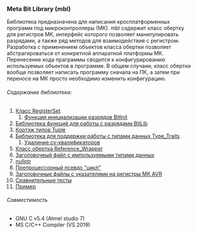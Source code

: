 ﻿### Meta Bit Library (mbl)
Библиотека предназначена для написания кросплатформенных программ под микроконтроллеры (МК).
mbl содержит класс обертку для регистров МК, интерфейс которого позволяет манипулировать разрядами, а также ряд методов для взаимодействия с регистром. Разработка с применением объектов класса обертки позволяет абстрагироваться от конкретной аппаратной платформы МК. Перенесение кода праграммы сводится к конфигурированию используемых объектов в программе. В общем случаии, класс обертки вообще позволяет написать программу сначала на ПК, а затем при переносе на МК просто необходимо изменить конфигурацию.

###### Содержание библиотеки:
1. [Класс RegisterSet]
    1. [Функция инициализации разрядов BitInit]
2. [Библиотека функций для работы с разрядами BitLib]
3. [Кортэж типов Tuple]
4. [Библиотека для поддержки работы с типами данных Type_Traits]
    1. [Удалиние cv-квалификаторов]
5. [Класс обертка Reference_Wrapper]
6. [Заголовочеый файл с импользуемыми типами данных]
7. [nullptr]
8. [Препроцессорный псевдо "цикл"]
9. [Заголовочные файлы с указателями на регистры МК AVR]
10. [Сравнительные тесты]
11. [Пример]

###### Совместимость
 - GNU C v5.4 (Atmel studio 7)
 - MS C/C++ Compiler (VS 2019)

[Класс RegisterSet]:https://github.com/Reifat/MetaBit_Lib_in_style_Cpp98/tree/master/doc/metabit/register_set
[Функция инициализации разрядов BitInit]:https://github.com/Reifat/MetaBit_Lib_in_style_Cpp98/tree/master/doc/metabit/register_set
[Библиотека функций для работы с разрядами BitLib]:https://github.com/Reifat/MetaBit_Lib_in_style_Cpp98/tree/master/doc/metabit/bitlib
[Кортэж типов Tuple]:https://github.com/Reifat/MetaBit_Lib_in_style_Cpp98/tree/master/doc/metabit/tuple
[Библиотека для поддержки работы с типами данных Type_Traits]:https://github.com/Reifat/MetaBit_Lib_in_style_Cpp98/tree/master/doc/metabit/type_traits
[Удалиние cv-квалификаторов]:https://github.com/Reifat/MetaBit_Lib_in_style_Cpp98/tree/master/doc/metabit/type_traits
[Класс обертка Reference_Wrapper]:https://github.com/Reifat/MetaBit_Lib_in_style_Cpp98/tree/master/doc/metabit/utility
[Заголовочеый файл с импользуемыми типами данных]:https://github.com/Reifat/MetaBit_Lib_in_style_Cpp98/tree/master/doc/metabit/definitions_type
[nullptr]:https://github.com/Reifat/MetaBit_Lib_in_style_Cpp98/tree/master/doc/metabit/nullptr
[Препроцессорный псевдо "цикл"]:https://github.com/Reifat/MetaBit_Lib_in_style_Cpp98/tree/master/doc/metabit/preprocessor
[Заголовочные файлы с указателями на регистры МК AVR]:https://github.com/Reifat/MetaBit_Lib_in_style_Cpp98/tree/master/doc/avrdef_ptr
[Сравнительные тесты]:https://github.com/Reifat/MetaBitLibrary/tree/master/test
[Пример]:https://github.com/Reifat/MetaBit_Lib_in_style_Cpp98/tree/master/example











